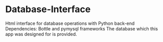# Database-Interface
Html interface for database operations with Python back-end
Dependencies: Bottle and pymysql frameworks
The database which this app was designed for is provided.
